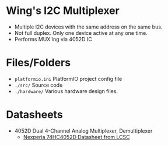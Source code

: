 # Wing's I2C Multiplexer

- Multiple I2C devices with the same address on the same bus.
- Not full duplex. Only one device active at any one time.
- Performs MUX'ing via 4052D IC

# Files/Folders

- `platformio.ini` PlatformIO project config file
- `./src/` Source code
- `./hardware/` Various hardware design files.

# Datasheets

- 4052D Dual 4-Channel Analog Multiplexer, Demultiplexer
  - [Nexperia 74HC4052D Datasheet from LCSC](https://datasheet.lcsc.com/szlcsc/Nexperia-74HC4052D-653_C11350.pdf)

